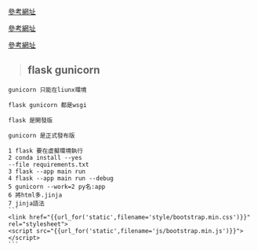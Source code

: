 [參考網址](https://getbootstrap.com/)

[參考網址](https://pypi.org/project/gunicorn/)

[參考網址](https://flask.palletsprojects.com/en/3.0.x/quickstart/#a-minimal-application)


> ## flask gunicorn
    gunicorn 只能在liunx環境

    flask gunicorn 都是wsgi
    
    flask 是開發版
    
    gunicorn 是正式發布版

    1 flask 要在虛擬環境執行
    2 conda install --yes
    --file requirements.txt
    3 flask --app main run
    4 flask --app main run --debug
    5 gunicorn --work=2 py名:app
    6 將html多.jinja
    7 jinja語法
    ```
    <link href="{{url_for('static',filename='style/bootstrap.min.css')}}" rel="stylesheet">
    <script src="{{url_for('static',filename='js/bootstrap.min.js')}}"></script>
    ```
